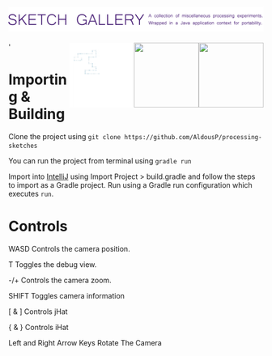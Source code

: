 ![Processing Sketches](header.png "Header")
---
  '<img src="gifs/EvilEvergreenAngelfish.gif" width="128" style="float: right;" height="128"> 
  <img src="gifs/GlumFlickeringGenet.gif" width="128" height="128" style="float: right;"> 
  <img src="gifs/LimpingWillingAmericanbadger.gif" width="128" height="128" style="float: right;"> 
 


Importing & Building
====================

Clone the project using `git clone https://github.com/AldousP/processing-sketches`

You can run the project from terminal using `gradle run`

Import into [IntelliJ](https://www.jetbrains.com/idea/) using Import Project > build.gradle and follow the steps to 
import as a Gradle project. Run using a Gradle run configuration which executes `run`.

Controls
====================

WASD Controls the camera position.

T Toggles the debug view.

-/+ Controls the camera zoom.

SHIFT Toggles camera information

[ & ] Controls jHat

{ & } Controls iHat

Left and Right Arrow Keys Rotate The Camera
